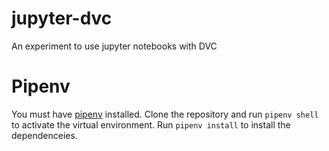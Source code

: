 # jupyter-dvc
An experiment to use jupyter notebooks with DVC 

# Pipenv
You must have [pipenv](https://pypi.org/project/pipenv/) installed. Clone the repository and run `pipenv shell` to activate the virtual environment. Run `pipenv install` to install the dependenceies.
